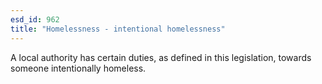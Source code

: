 ```yaml
---
esd_id: 962
title: "Homelessness - intentional homelessness"
---
```


A local authority has certain duties, as defined in this legislation, towards someone intentionally homeless.


